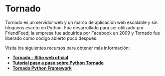 # Tornado

Tornado es un servidor web y un marco de aplicación web escalable y sin bloqueos escrito en Python. Fue desarrollado para ser utilizado por FriendFeed; la empresa fue adquirida por Facebook en 2009 y Tornado fue liberado como código abierto poco después.

Visita los siguientes recursos para obtener más información:

- **[Tornado - Sitio web oficial](https://www.tornadoweb.org/)**
- **[Tutorial paso a paso sobre Python Tornado](https://phrase.com/blog/posts/tornado-web-framework-i18n/)**
- **[Tornado Python Framework](https://www.youtube.com/watch?v=-gJ21qzpieA)**
